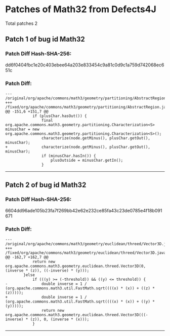 
# Patches of Math32 from Defects4J 
Total patches 2
## Patch 1 of bug id Math32
### Patch Diff Hash-SHA-256:

dd6f0404fbc1e20c403ebee64a203e833454c9a81c0d9c1a759d742068ec651c

### Patch Diff:
```
--- /original/org/apache/commons/math3/geometry/partitioning/AbstractRegion.java	
+++ /fixed/org/apache/commons/math3/geometry/partitioning/AbstractRegion.java	
@@ -151,6 +151,7 @@
 			if (plusChar.hasOut()) {
 				final org.apache.commons.math3.geometry.partitioning.Characterization<S> minusChar = new org.apache.commons.math3.geometry.partitioning.Characterization<S>();
 				characterize(node.getMinus(), plusChar.getOut(), minusChar);
+				characterize(node.getMinus(), plusChar.getOut(), minusChar);
 				if (minusChar.hasIn()) {
 					plusOutside = minusChar.getIn();
 				}
```


---
## Patch 2 of bug id Math32
### Patch Diff Hash-SHA-256:

6604dd96ade105b23fa7f269bb42e62e232ce85fa43c23de0785e4f18b091671

### Patch Diff:
```
--- /original/org/apache/commons/math3/geometry/euclidean/threed/Vector3D.java	
+++ /fixed/org/apache/commons/math3/geometry/euclidean/threed/Vector3D.java	
@@ -162,7 +162,7 @@
 			return new org.apache.commons.math3.geometry.euclidean.threed.Vector3D(0, (inverse * (z)), ((-inverse) * (y)));
 		}else
 			if (((y) >= (-threshold)) && ((y) <= threshold)) {
-				double inverse = 1 / (org.apache.commons.math3.util.FastMath.sqrt((((x) * (x)) + ((z) * (z)))));
+				double inverse = 1 / (org.apache.commons.math3.util.FastMath.sqrt((((x) * (x)) + ((y) * (y)))));
 				return new org.apache.commons.math3.geometry.euclidean.threed.Vector3D(((-inverse) * (z)), 0, (inverse * (x)));
 			}
```


---
